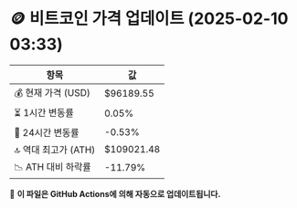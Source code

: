 # 🪙 비트코인 가격 업데이트 (2025-02-10 03:33)

| 항목                | 값 |
|--------------------|----------------|
| 💰 현재 가격 (USD) | $96189.55 |
| ⏳ 1시간 변동률    | 0.05% |
| 📆 24시간 변동률   | -0.53% |
| 🔝 역대 최고가 (ATH) | $109021.48 |
| 📉 ATH 대비 하락률 | -11.79% |

🔄 **이 파일은 GitHub Actions에 의해 자동으로 업데이트됩니다.**
